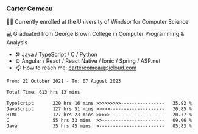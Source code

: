 ### Carter Comeau

🙋‍♂️ Currently enrolled at the University of Windsor for Computer Science

💻 Graduated from George Brown College in Computer Programming & Analysis

- ⚒️ Java / TypeScript / C / Python
- ⚙️ Angular / React / React Native / Ionic / Spring / ASP.net
- 📫 How to reach me: cartercomeau@icloud.com

<!--START_SECTION:waka-->

```txt
From: 21 October 2021 - To: 07 August 2023

Total Time: 613 hrs 13 mins

TypeScript       220 hrs 16 mins >>>>>>>>>----------------   35.92 %
JavaScript       127 hrs 51 mins >>>>>--------------------   20.85 %
HTML             127 hrs 23 mins >>>>>--------------------   20.77 %
C                55 hrs 33 mins  >>-----------------------   09.06 %
Java             35 hrs 45 mins  >------------------------   05.83 %
```

<!--END_SECTION:waka-->
